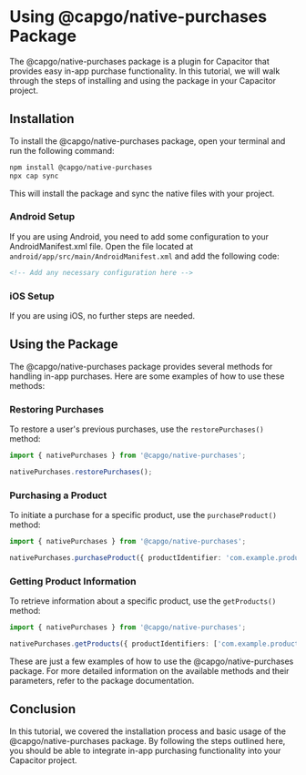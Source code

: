 # Using @capgo/native-purchases Package

The @capgo/native-purchases package is a plugin for Capacitor that provides easy in-app purchase functionality. In this tutorial, we will walk through the steps of installing and using the package in your Capacitor project.

## Installation

To install the @capgo/native-purchases package, open your terminal and run the following command:

```bash
npm install @capgo/native-purchases
npx cap sync
```

This will install the package and sync the native files with your project.

### Android Setup

If you are using Android, you need to add some configuration to your AndroidManifest.xml file. Open the file located at `android/app/src/main/AndroidManifest.xml` and add the following code:

```xml
<!-- Add any necessary configuration here -->
```

### iOS Setup

If you are using iOS, no further steps are needed.

## Using the Package

The @capgo/native-purchases package provides several methods for handling in-app purchases. Here are some examples of how to use these methods:

### Restoring Purchases

To restore a user's previous purchases, use the `restorePurchases()` method:

```typescript
import { nativePurchases } from '@capgo/native-purchases';

nativePurchases.restorePurchases();
```

### Purchasing a Product

To initiate a purchase for a specific product, use the `purchaseProduct()` method:

```typescript
import { nativePurchases } from '@capgo/native-purchases';

nativePurchases.purchaseProduct({ productIdentifier: 'com.example.product' });
```

### Getting Product Information

To retrieve information about a specific product, use the `getProducts()` method:

```typescript
import { nativePurchases } from '@capgo/native-purchases';

nativePurchases.getProducts({ productIdentifiers: ['com.example.product'] });
```

These are just a few examples of how to use the @capgo/native-purchases package. For more detailed information on the available methods and their parameters, refer to the package documentation.

## Conclusion

In this tutorial, we covered the installation process and basic usage of the @capgo/native-purchases package. By following the steps outlined here, you should be able to integrate in-app purchasing functionality into your Capacitor project.
